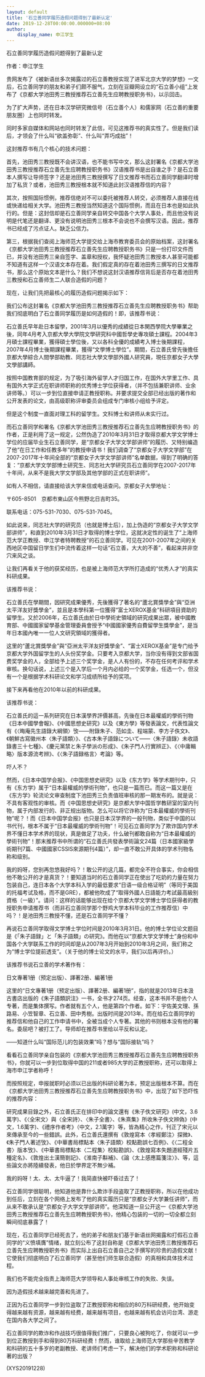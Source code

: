 ```yaml
---
layout: default
title: '石立善同学履历造假问题得到了最新认定'
date: 2019-12-28T00:00:00.000000+08:00
author:
    display_name: 申江学生
---
```


石立善同学履历造假问题得到了最新认定

作者：申江学生

贵网发布了《被新语丝多次揭露过的石立善教授实现了进军北京大学的梦想》一文后，石立善同学的朋友和弟子们颇不服气，立刻在豆瓣网设立的“石立善小组”上发布了《京都大学池田秀三教授推荐石立善先生应聘教授职务书》，以示回击。

为了扩大声势，还在日本汉学研究微信号（石立善个人）和儒家网（石立善的重要朋友圈）上也同时转发。

同时多家自媒体和网站也同时转发了此信，可见这推荐书的真实性了。但是我们读后，才领会了什么叫“欲盖弥彰”、什么叫“弄巧成拙”！

这封推荐书有几个核心的技术问题：

首先，池田秀三教授既不会讲汉语，也不能书写中文，那么这封署名《京都大学池田秀三教授推荐石立善先生应聘教授职务书》汉语推荐书是出自谁之手？是石立善本人撰写让导师签字？还是池田秀三教授撰写了日文推荐书而石立善同学翻译时增加了私货？或者，池田秀三教授根本就不知道此封汉语推荐信的内容？

其次，按照国际惯例，推荐信绝对不可以委托被推荐人转交，必须推荐人直接在线或快递给相关大学。池田秀三教授当然知道这个国际惯例，而且在日本也是如此执行的。但是：这封信却是石立善同学亲自转交中国各个大学人事处，而且他没有说明是代笔还是翻译、更没有说明池田秀三根本不会说也不会撰写汉语。因此，推荐书已经成了污点证人。缺乏公信力。

第三，根据我们查阅上海师范大学提交给上海市教育委员会的原始档案，这封署名《京都大学池田秀三教授推荐石立善先生应聘教授职务书》只是一份打印文件而已，并没有池田秀三亲自签字、盖章和授权，我怀疑池田秀三教授本人甚至可能都不知道有这样一个汉语文本存在着。我们假定真的存在着池田秀三撰写的日文推荐书，那么这个原始文本是什么？我们不想说这封汉语推荐信背后是否存在着池田秀三教授和石立善师生二人联合造假的问题？

现在，让我们先把最核心的履历造假问题揭示如下：

我们公布这封署名《京都大学池田秀三教授推荐石立善先生应聘教授职务书》帮助我们彻底明白了石立善同学履历是如何造假的！即，该推荐书说：

石立善氏早年赴日本留學，2001年3月以優秀的成績從日本関西學院大學畢業之後，同年4月考入京都大學大學院文學研究科中國哲學史專攻碩士課程。2004年3月碩士課程畢業，獲得碩士學位後，又以各科全優的成績考入博士後期課程，2007年4月博士後期課程畢業，獲得“文學博士學位”。期間，石立善氏曾先後擔任京都大學綜合人間學部助教、同志社大學文學部外國人研究員，現任京都女子大學文學部講師。

按照中国教育部的规定，为了吸引海外留学人才归国工作，在国外大学里工作、具有国外大学正式在职讲师职称的优秀博士学位获得者，（并不包括兼职讲师、业余讲师等。）可以一步到位直接申请正教授职称。并要求提交全部已经出版的著作和公开发表的论文，由高级职称评审委员会组成专门审核小组给予评定。

但是这个制度一直面对理工科的留学生。文科博士和讲师从未实行过。

而石立善同学和署名《京都大学池田秀三教授推荐石立善先生应聘教授职务书》的作者，正是利用了这一规定，公然伪造了2010年3月31日才取得京都大学文学博士学位的应届毕业生石立善同学，是“京都女子大学文学部讲师”的履历、又特别编造了他“在日工作和任教多年”的教授申请书！我们调查了“京都女子大学文学部”在2007-2017年十年间全部的“京都女子大学文学部讲师”名单数据，得到了明确的答复：“京都大学文学部博士研究生、同志社大学研究员石立善同学在2007-2017年十年间，从来不是我大学文学部及其他学部的正式在职讲师”。

如有人不相信，请直接给该大学来信或电话查问。京都女子大學地址：

〒605-8501　京都市東山区今熊野北日吉町35。

联系电话：075-531-7030、075-531-7045。

如此说来，同志社大学的研究员（也就是博士后），加上伪造的“京都女子大学文学部讲师”，和直到2010年3月31日才取得的博士学位，这就决定性的诞生了“上海师范大学正教授、申江学者特聘教授”的石立善同学。可见在2001-2007年之间的关西地区中国留日学生们中流传着这样一句话“石立善，大大的不善”，看起来并非空穴来风之谈。

让我们再看关于他的获奖经历，也是被上海师范大学所打造成的“优秀人才”的真实科研成果。

该推荐书说：

石立善氏在學期間，因研究成果優秀，先後獲得了著名的“蘆北賞獎學金”與“亞洲太平洋友好獎學金”，並且是本學科第一位獲得“富士XEROX基金”科研項目資助的留學生。又於2006年，石立善氏由於日中學術史領域的研究成果出眾，被中國教育部、中國國家留學基金管理委員會授予“中國國家優秀自費留學生獎學金”，是当年日本國內唯一一位人文研究領域的獲得者。

这里的“蘆北賞獎學金”與“亞洲太平洋友好獎學金”、“富士XEROX基金”是专门给予京都大学外国留学生的人头份奖学金。只要考入京都大学，当你没有得到文部省国费奖学金的人，全部给予上述三个奖学金，是人人有份的，不存在任何考评和学术审核。换句话说，上述三个是入学后一个月内必给的一个奖学金，任选一个，但没有一个是根据学术科研论文和学习成绩所给予的奖项。

接下来再看他在2010年以前的科研成果。

该推荐书说：

石立善氏的這一系列研究在日本漢學界評價甚高，先後在日本最權威的學術刊物《日本中國學會報》、《中國思想史研究》以及《東方學》等發表論文，代表性論文有《〈晦庵先生語錄大綱領〉攷——附錄朱子、范如圭、程端蒙、李方子佚文》、《朝鮮古寫徽州本〈朱子語類〉》、《古本朱子語錄について——〈朱子語錄〉未收語錄書三十七種》、《慶元黨禁と朱子學派の形成》、《朱子門人行實辨正》、《〈中庸輯略〉版本源流考辨》、《〈朱子語録格言〉考論》等。

吓人不？

然而，《日本中国学会报》、《中国思想史研究》以及《东方学》等学术期刊中，只有《东方学》属于“日本最權威的學術刊物”，也只是一篇而已。而这一篇又是在《东方学》轮流论文审查制度下池田秀三负责值班审核的那一期发布的。就是说：不具有客观性的审核。而《中国思想史研究》是京都大学中国哲学教研室的室内刊物，属于内部发行的、非正规出版物。怎么可以将它诈称为“日本最權威的學術刊物”呢？！而《日本中国学会报》也只是日本汉学界的一般刊物，类似于中国的以书代刊，根本不属于“日本最權威的學術刊物”！可见石立善同学为了欺诈国内学术界不懂日本学术界的现状，真是做足了功夫，什么破刊都敢自称为“日本最權威的學術刊物”！那末推荐书中所谓的“石立善氏共發表學術論文24篇（日本國家級學術期刊7篇、中國國家CSSIS來源期刊4篇）”，却一直不敢公开具体的学术刊物名称和级别。

我的妈呀，您别再忽悠我好吗？！敢公开的这几篇，都完全不符合事实，你会相信他不敢公开的才是真货？！要知道当时的石立善同学正在使出了吃奶的力量在努力包装自己，连日本各个大学本科入学的最低要求“日语一级合格证明”（等同于美国的托福考试及格，而不是GRE），都被他吹成了“取得外國人日語能力考試最高級别資格（一級）”。请问：这样的话能够出现在给个京都大学文学博士学位获得者的教授职务申请推荐书（而非石立善同学那个野鸡大学本科毕业的工作推荐信）中吗？！是池田秀三教授不懂，还是石立善同学不懂？

再说石立善同学取得文学博士学位时间是2010年3月31日。他的博士学位论文题目是《「朱子語録」と「朱子語類」の研究》。而他在以“京都大学文学博士”身份和中国各个大学联系工作的时间却是从2007年3月开始到2010年3月之间，我们称之为“博士学位提前透支”。（关于他的博士论文的水平，我们以后再评价。）

该推荐书说石立善的学术著作有：

日文專著1册（预定出版）、譯著2册、編著1册

这里的“日文專著1册（预定出版）、譯著2册、編著1册”，指的就是2013年日本汲古書店出版的《朱子語類訳注》一书，全书才274页。经查，这本书并不是他个人专著，而是集体撰写。作者就有五个人，他是第四个作者。如下：宇佐美文理、孫路易、小笠智章、石立善、田中秀樹。出版时间是2013年。而在给石立善同学的推荐信和他自己的工作申请书中，全被当成个人专著。其他的书则根本没有他的署名。委屈吧？被打工了。导师却在推荐书里给以平反和认定。

——知道什么叫“国际范儿的包装效果”吗？想与“国际接轨”吗？

看看石立善同学亲自包装的《京都大学池田秀三教授推荐石立善先生应聘教授职务书》，你就可以一步到位取得中国的211或者985大学的正教授职称，还可以取得上海市申江学者称呼！

而按照规定，申报就职时必须以已出版的科研论著为本，预定出版根本不算。而在《京都大学池田秀三教授推荐石立善先生应聘教授职务书》中，出现了如下恐吓性的推荐内容：

研究成果目錄之外，石立善氏正在排印中的論文還有《朱子佚文研究》(中文，3.6萬字)、《〈全宋文〉與〈全宋詩〉、〈朱子全書〉、《朱熹集》所收朱子佚文辨偽》(中文，1.6萬字)、《禮序作者考》（中文，2.1萬字）等，皆為精心之作，刊正了宋元以來傳承至今的一些錯誤。此外，石立善氏還撰有《敦煌寫本〈孝經鄭注〉探微》、《朱子門人著述攷》、《中華書局標點本〈朱子語類〉校點勘誤七百例》、《〈二程全書〉版本攷》、《中華書局標點本〈二程集〉校點勘誤》、《敦煌寫本失題道經殘片五種定名》、《敦煌出土漢簡劄記》、《淮南子斠補》、《論〈太上感應篇箋注〉》、等，這些論文亦將陸續發表，他日於學界定不無少補。

我的妈呀！太、太、太牛逼了！我简直快被吓昏过去了！

石立善同学很聪明，他知道他是靠什么欺诈手段盗取了正教授职称，所以在他成功到任后，立刻在各个网络上发布了他的真实履历只是“京都女子大学兼任讲师”，而从来不敢承认是“京都女子大学文学部讲师”。他深知道一旦公开这一《京都大学池田秀三教授推荐石立善先生应聘教授职务书》，他精心包装的一切的一切全都立刻瞬间彻底暴露了！

现在，石立善同学已经死去了，他的弟子和朋友们基于新语丝网揭露和打假石立善同学的“义愤填膺”情绪，就立刻公布了这封自称是《京都大学池田秀三教授推荐石立善先生应聘教授职务书》而实际上出自石立善自己之手撰写的珍贵的造假文献！它使我们彻底明白了石立善同学（甚至他们师生联合造假）的真相和具体技术过程。

我们也不能完全指责上海师范大学领导和人事处审核工作的失败、失误。

因为造假技术越来越完善和先进了。

正因为石立善同学一步到位盗取了正教授职称和相应的80万科研经费，他开始变得越来越有资源，越来越有经费，越来越有项目，也越来越有机会访问台湾、游走在国内各大学之间了。

石立善同学的欺诈和作战技巧很值得我们推广，只要良心被狗吃了，你就可以一步到位正教授到手和得到80万科研经费！然而，谁取给上海师范大学那些辛苦教学和科研的五十多岁的老副教授、老讲师们考虑一下，解决他们的学术职称和科研论著的出版？

(XYS20191228)

